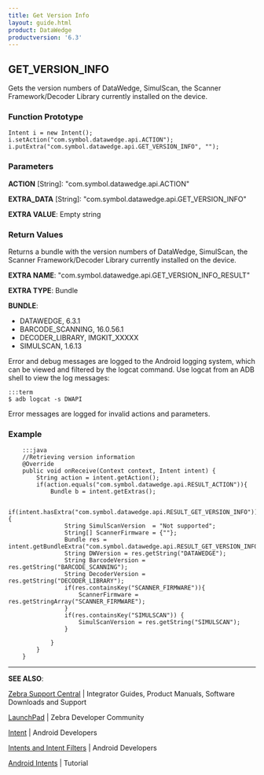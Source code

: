 ```yaml
---
title: Get Version Info 
layout: guide.html
product: DataWedge
productversion: '6.3'
---
```


## GET_VERSION_INFO

Gets the version numbers of DataWedge, SimulScan, the Scanner Framework/Decoder Library currently installed on the device. 

### Function Prototype

	Intent i = new Intent();
	i.setAction("com.symbol.datawedge.api.ACTION");
	i.putExtra("com.symbol.datawedge.api.GET_VERSION_INFO", "");

### Parameters

**ACTION** [String]: "com.symbol.datawedge.api.ACTION"

**EXTRA_DATA** [String]: "com.symbol.datawedge.api.GET_VERSION_INFO"

**EXTRA VALUE**: Empty string

### Return Values
Returns a bundle with the version numbers of DataWedge, SimulScan, the Scanner Framework/Decoder Library currently installed on the device. 

**EXTRA NAME**: "com.symbol.datawedge.api.GET_VERSION_INFO_RESULT"

**EXTRA TYPE**: Bundle 

**BUNDLE**:

* DATAWEDGE, 6.3.1
* BARCODE_SCANNING, 16.0.56.1  
* DECODER_LIBRARY, IMGKIT_XXXXX
* SIMULSCAN, 1.6.13

Error and debug messages are logged to the Android logging system, which can be viewed and filtered by the logcat command. Use logcat from an ADB shell to view the log messages:

	:::term
	$ adb logcat -s DWAPI

Error messages are logged for invalid actions and parameters.

### Example

		:::java
		//Retrieving version information
	    @Override
	    public void onReceive(Context context, Intent intent) {
	        String action = intent.getAction();
	        if(action.equals("com.symbol.datawedge.api.RESULT_ACTION")){
	            Bundle b = intent.getExtras();

		if(intent.hasExtra("com.symbol.datawedge.api.RESULT_GET_VERSION_INFO")){
	                String SimulScanVersion  = "Not supported";
	                String[] ScannerFirmware = {""};
	                Bundle res = intent.getBundleExtra("com.symbol.datawedge.api.RESULT_GET_VERSION_INFO");
	                String DWVersion = res.getString("DATAWEDGE");
	                String BarcodeVersion = res.getString("BARCODE_SCANNING");
	                String DecoderVersion = res.getString("DECODER_LIBRARY");
	                if(res.containsKey("SCANNER_FIRMWARE")){
	                    ScannerFirmware = res.getStringArray("SCANNER_FIRMWARE");
	                }
	                if(res.containsKey("SIMULSCAN")) {
	                    SimulScanVersion = res.getString("SIMULSCAN");
	                }

	            }
	        }
	    }


-----

**SEE ALSO**:

[Zebra Support Central](https://www.zebra.com/us/en/support-downloads.html) | Integrator Guides, Product Manuals, Software Downloads and Support

[LaunchPad](https://developer.zebra.com/welcome) | Zebra Developer Community

[Intent](https://developer.android.com/reference/android/content/Intent.html) | Android Developers

[Intents and Intent Filters](http://developer.android.com/guide/components/intents-filters.html) | Android Developers

[Android Intents](http://www.vogella.com/tutorials/AndroidIntent/article.html) | Tutorial
